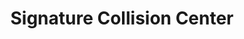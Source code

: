 ---
title: "Signature Collision Center"
url: /baltimore/signature-collision-center/
shop: car repair
---